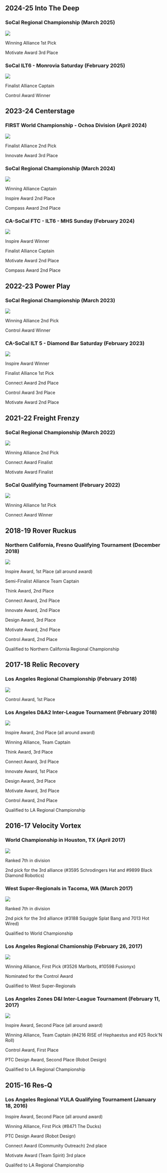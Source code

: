 ## 2024-25 Into The Deep

### SoCal Regional Championship (March 2025)
![](/awards_assets/itdregionals.jpg)

Winning Alliance 1st Pick

Motivate Award 3rd Place

### SoCal ILT6 - Monrovia Saturday (February 2025)
![](/awards_assets/itdilt.jpg)

Finalist Alliance Captain

Control Award Winner

## 2023-24 Centerstage

### FIRST World Championship - Ochoa Division (April 2024)
![](/awards_assets/csworlds.jpg)

Finalist Alliance 2nd Pick

Innovate Award 3rd Place

### SoCal Regional Championship (March 2024)
![](/awards_assets/csregionals.jpg)

Winning Alliance Captain

Inspire Award 2nd Place

Compass Award 2nd Place


### CA-SoCal FTC - ILT6 - MHS Sunday (February 2024)
![](/awards_assets/csilt.jpg)

Inspire Award Winner

Finalist Alliance Captain

Motivate Award 2nd Place

Compass Award 2nd Place

## 2022-23 Power Play

### SoCal Regional Championship (March 2023)
![](/awards_assets/ppregionals.jpg)

Winning Alliance 2nd Pick

Control Award Winner

### CA-SoCal ILT 5 - Diamond Bar Saturday (February 2023)
![](/awards_assets/ppilt.jpg)

Inspire Award Winner

Finalist Alliance 1st Pick

Connect Award 2nd Place

Control Award 3rd Place

Motivate Award 2nd Place

## 2021-22 Freight Frenzy

### SoCal Regional Championship (March 2022)
![](/awards_assets/2022Regionals.jpeg)

Winning Alliance 2nd Pick

Connect Award Finalist

Motivate Award Finalist


### SoCal Qualifying Tournament (February 2022)
![](/awards_assets/2022QualsAwards.jpeg)

Winning Alliance 1st Pick

Connect Award Winner


## 2018-19 Rover Ruckus

### Northern California, Fresno Qualifying Tournament (December 2018)
![](/awards_assets/fresnoQT2018.jpg)

Inspire Award, 1st Place (all around award)

Semi-Finalist Alliance Team Captain

Think Award, 2nd Place

Connect Award, 2nd Place

Innovate Award, 2nd Place

Design Award, 3rd Place

Motivate Award, 2nd Place

Control Award, 2nd Place

Qualified to Northern California Regional Championship



## 2017-18 Relic Recovery

### Los Angeles Regional Championship (February 2018)
![](/awards_assets/laRegional2018.jpg)

Control Award, 1st Place

### Los Angeles D&amp;A2 Inter-League Tournament (February 2018)
![](/awards_assets/iLT2018.jpg)

Inspire Award, 2nd Place (all around award)

Winning Alliance, Team Captain

Think Award, 3rd Place

Connect Award, 3rd Place

Innovate Award, 1st Place

Design Award, 3rd Place

Motivate Award, 3rd Place

Control Award, 2nd Place

Qualified to LA Regional Championship


## 2016-17 Velocity Vortex

### World Championship in Houston, TX (April 2017)
![](/awards_assets/worlds2017.jpg)

Ranked 7th in division

2nd pick for the 3rd alliance (#3595 Schrodingers Hat and #9899 Black Diamond Robotics)

### West Super-Regionals in Tacoma, WA (March 2017)
![](/awards_assets/superReg2017.jpg)

Ranked 7th in division

2nd pick for the 3rd alliance (#3188 Squiggle Splat Bang and 7013 Hot Wired)

Qualified to World Championship

### Los Angeles Regional Chamionship (February 26, 2017)
![](/awards_assets/laRegionals2017.jpg)

Winning Alliance, First Pick (#3526 Marlbots, #10598 Fusionyx)

Nominated for the Control Award

Qualified to West Super-Regionals

### Los Angeles Zones D&amp;I Inter-League Tournament (February 11, 2017)
![](/awards_assets/iLT2017.jpg)

Inspire Award, Second Place (all around award)

Winning Alliance, Team Captain (#4216 RISE of Hephaestus and #25 Rock'N Roll)

Control Award, First Place

PTC Design Award, Second Place (Robot Design)

Qualified to LA Regional Championship

## 2015-16 Res-Q

### Los Angeles Regional YULA Qualifying Tournament (January 18, 2016)
Inspire Award, Second Place (all around award)

Winning Alliance, First&nbsp;Pick (#8471 The Ducks)

PTC Design Award (Robot Design)

Connect Award (Community Outreach) 2nd place

Motivate Award (Team Spirit) 3rd place

Qualifed to LA Regional Championship
